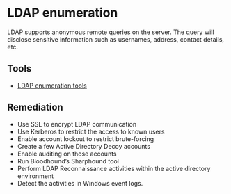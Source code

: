 # LDAP enumeration

LDAP supports anonymous remote queries on the server. The query will disclose sensitive information such as usernames, address, contact details, etc.

## Tools

* [LDAP enumeration tools](https://testlab.tymyrddin.dev/docs/enum/ldap)

## Remediation

* Use SSL to encrypt LDAP communication
* Use Kerberos to restrict the access to known users
* Enable account lockout to restrict brute-forcing
* Create a few Active Directory Decoy accounts
* Enable auditing on those accounts
* Run Bloodhound’s Sharphound tool
* Perform LDAP Reconnaissance activities within the active directory environment
* Detect the activities in Windows event logs.
